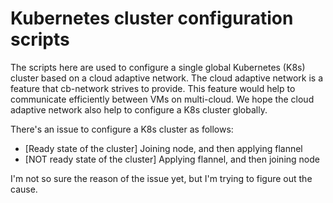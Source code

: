 # Kubernetes cluster configuration scripts
The scripts here are used to configure a single global Kubernetes (K8s) cluster based on a cloud adaptive network.
The cloud adaptive network is a feature that cb-network strives to provide. 
This feature would help to communicate efficiently between VMs on multi-cloud.
We hope the cloud adaptive network also help to configure a K8s cluster globally.

There's an issue to configure a K8s cluster as follows:
- [Ready state of the cluster] Joining node, and then applying flannel 
- [NOT ready state of the cluster] Applying flannel, and then joining node

I'm not so sure the reason of the issue yet, but I'm trying to figure out the cause.